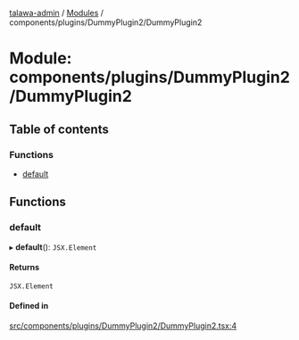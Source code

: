 [talawa-admin](../README.md) / [Modules](../modules.md) / components/plugins/DummyPlugin2/DummyPlugin2

# Module: components/plugins/DummyPlugin2/DummyPlugin2

## Table of contents

### Functions

- [default](components_plugins_DummyPlugin2_DummyPlugin2.md#default)

## Functions

### default

▸ **default**(): `JSX.Element`

#### Returns

`JSX.Element`

#### Defined in

[src/components/plugins/DummyPlugin2/DummyPlugin2.tsx:4](https://github.com/duplixx/talawa-admin/blob/0632235/src/components/plugins/DummyPlugin2/DummyPlugin2.tsx#L4)
